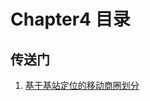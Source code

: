 # Chapter4 目录

## 传送门

1. [基于基站定位的移动商圈划分](https://github.com/hj24/Data-analysis-tutorial/blob/master/chapter2/documents/PCA降维.md)


